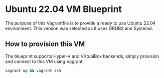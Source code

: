 # Ubuntu 22.04 VM Blueprint

The purpose of this Vagrantfile is to provide a ready to use Ubuntu 22.04 environment. This version was selected as it uses GRUB2 and Systemd.

## How to provision this VM

The blueprint supports Hyper-V and VirtualBox backends, simply provision and connect to this VM using Vagrant.

```bash
vagrant up && vagrant ssh
```

